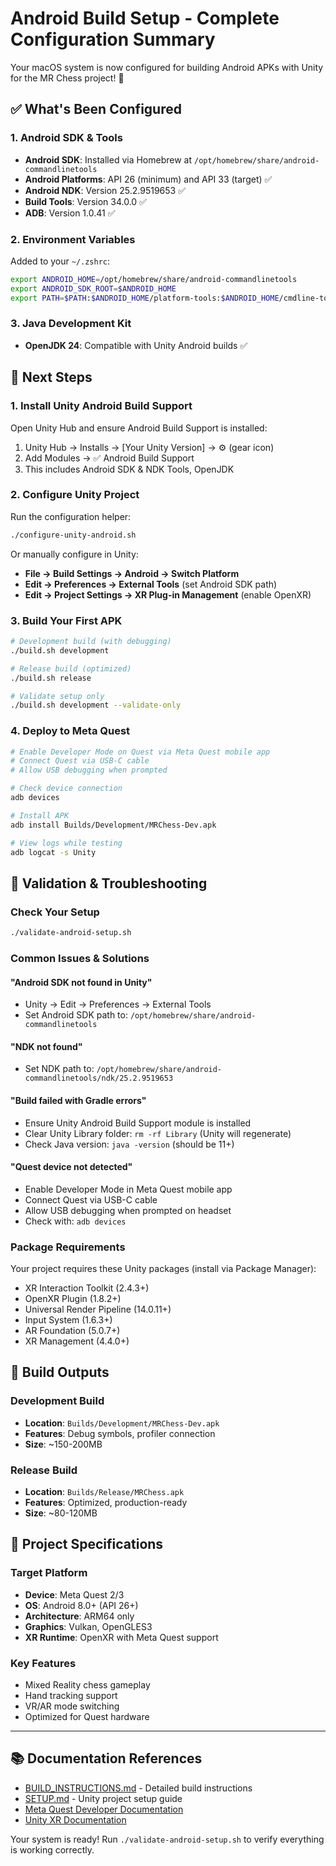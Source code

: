 # Android Build Setup - Complete Configuration Summary

Your macOS system is now configured for building Android APKs with Unity for the MR Chess project! 🎉

## ✅ What's Been Configured

### 1. Android SDK & Tools
- **Android SDK**: Installed via Homebrew at `/opt/homebrew/share/android-commandlinetools`
- **Android Platforms**: API 26 (minimum) and API 33 (target) ✅
- **Android NDK**: Version 25.2.9519653 ✅
- **Build Tools**: Version 34.0.0 ✅
- **ADB**: Version 1.0.41 ✅

### 2. Environment Variables
Added to your `~/.zshrc`:
```bash
export ANDROID_HOME=/opt/homebrew/share/android-commandlinetools
export ANDROID_SDK_ROOT=$ANDROID_HOME
export PATH=$PATH:$ANDROID_HOME/platform-tools:$ANDROID_HOME/cmdline-tools/latest/bin
```

### 3. Java Development Kit
- **OpenJDK 24**: Compatible with Unity Android builds ✅

## 🚀 Next Steps

### 1. Install Unity Android Build Support
Open Unity Hub and ensure Android Build Support is installed:
1. Unity Hub → Installs → [Your Unity Version] → ⚙️ (gear icon)
2. Add Modules → ✅ Android Build Support
3. This includes Android SDK & NDK Tools, OpenJDK

### 2. Configure Unity Project
Run the configuration helper:
```bash
./configure-unity-android.sh
```

Or manually configure in Unity:
- **File → Build Settings → Android → Switch Platform**
- **Edit → Preferences → External Tools** (set Android SDK path)
- **Edit → Project Settings → XR Plug-in Management** (enable OpenXR)

### 3. Build Your First APK
```bash
# Development build (with debugging)
./build.sh development

# Release build (optimized)
./build.sh release

# Validate setup only
./build.sh development --validate-only
```

### 4. Deploy to Meta Quest
```bash
# Enable Developer Mode on Quest via Meta Quest mobile app
# Connect Quest via USB-C cable
# Allow USB debugging when prompted

# Check device connection
adb devices

# Install APK
adb install Builds/Development/MRChess-Dev.apk

# View logs while testing
adb logcat -s Unity
```

## 🔧 Validation & Troubleshooting

### Check Your Setup
```bash
./validate-android-setup.sh
```

### Common Issues & Solutions

#### "Android SDK not found in Unity"
- Unity → Edit → Preferences → External Tools
- Set Android SDK path to: `/opt/homebrew/share/android-commandlinetools`

#### "NDK not found"
- Set NDK path to: `/opt/homebrew/share/android-commandlinetools/ndk/25.2.9519653`

#### "Build failed with Gradle errors"
- Ensure Unity Android Build Support module is installed
- Clear Unity Library folder: `rm -rf Library` (Unity will regenerate)
- Check Java version: `java -version` (should be 11+)

#### "Quest device not detected"
- Enable Developer Mode in Meta Quest mobile app
- Connect Quest via USB-C cable
- Allow USB debugging when prompted on headset
- Check with: `adb devices`

### Package Requirements
Your project requires these Unity packages (install via Package Manager):
- XR Interaction Toolkit (2.4.3+)
- OpenXR Plugin (1.8.2+)
- Universal Render Pipeline (14.0.11+)
- Input System (1.6.3+)
- AR Foundation (5.0.7+)
- XR Management (4.4.0+)

## 📱 Build Outputs

### Development Build
- **Location**: `Builds/Development/MRChess-Dev.apk`
- **Features**: Debug symbols, profiler connection
- **Size**: ~150-200MB

### Release Build
- **Location**: `Builds/Release/MRChess.apk`
- **Features**: Optimized, production-ready
- **Size**: ~80-120MB

## 🎯 Project Specifications

### Target Platform
- **Device**: Meta Quest 2/3
- **OS**: Android 8.0+ (API 26+)
- **Architecture**: ARM64 only
- **Graphics**: Vulkan, OpenGLES3
- **XR Runtime**: OpenXR with Meta Quest support

### Key Features
- Mixed Reality chess gameplay
- Hand tracking support
- VR/AR mode switching
- Optimized for Quest hardware

---

## 📚 Documentation References
- [BUILD_INSTRUCTIONS.md](./BUILD_INSTRUCTIONS.md) - Detailed build instructions
- [SETUP.md](./SETUP.md) - Unity project setup guide
- [Meta Quest Developer Documentation](https://developer.oculus.com/documentation/unity/)
- [Unity XR Documentation](https://docs.unity3d.com/Manual/XR.html)

Your system is ready! Run `./validate-android-setup.sh` to verify everything is working correctly.
